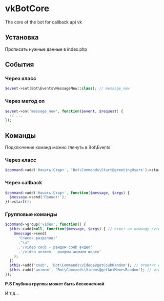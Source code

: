 # vkBotCore
The core of the bot for callback api vk

Установка
-----------------------------------
Прописать нужные данные в index.php

События
-----------------------------------

### Через класс
```php
$event->set(Bot\Events\MessageNew::class); // message_new
```

### Через метод on
```php
$event->on('message_new', function($event, $request) {
  // ...
});
```

Команды
-----------------------------------

Подключение команд можно глянуть в Bot\Events

### Через класс
```php
$command->add('Начать|Старт', 'Bot\Commands\Start@greetingUsers')->start(); // бот ответит на Начать и старт
```

### Через callback
```php
$command->add('Начать|Старт', function($message, $args) {
  $message->send('Привет!');
})->start();
```

### Групповые команды
```php
$command->group('video', function() {
  $this->add(null, function($message, $args) { // ответ на команду /video
    $message->send(
      'Список разделов:'
      ."\n"
      .'/video coub - рандом coub видео'
      .'/video animem - рандом анимем видео'
    );
  })
  $this->add('coub', 'Bot\Commands\Videos@getCoubRandom'); // ответит на /video coub
  $this->add('animem', 'Bot\Commands\Videos@getAniMemesRandom'); // ответит на /video animem
});
```

**P.S Глубина группы может быть бесконечной**

И т.д...
